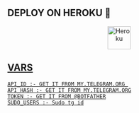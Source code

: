 




## DEPLOY ON HEROKU 🚀

<p align="center"><a href="https://heroku.com/deploy?template=https://github.com/msy1717/tagall"><img align="center" alt="Heroku" width="52px" src="https://www.nicepng.com/png/full/223-2233246_heroku-logo-salesforce-heroku.png"></p>
 




## VARS

```
API_ID :- GET IT FROM MY.TELEGRAM.ORG 
API_HASH :- GET IT FROM MY.TELEGRAM.ORG
TOKEN :- GET IT FROM @BOTFATHER
SUDO_USERS :- Sudo tg id
```
